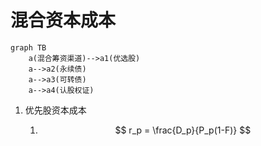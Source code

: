 # 混合资本成本

```mermaid
graph TB
	a(混合筹资渠道)-->a1(优选股)
	a-->a2(永续债)
	a-->a3(可转债)
	a-->a4(认股权证)
```

1. 优先股资本成本

   1. $$
      r_p = \frac{D_p}{P_p(1-F)}
      $$


